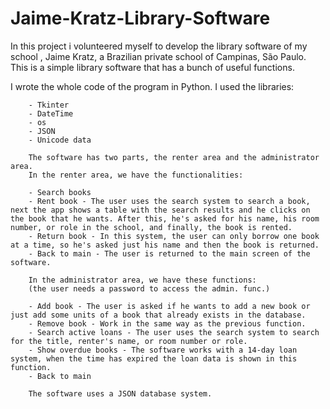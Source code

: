 # Jaime-Kratz-Library-Software
In this project i volunteered myself to develop the library software of my school , Jaime Kratz, a Brazilian private school of Campinas, São Paulo. This is a simple library software that has a bunch of useful functions.

I wrote the whole code of the program in Python. I used the libraries: 
		
		- Tkinter
		- DateTime
		- os
		- JSON
		- Unicode data
		
		The software has two parts, the renter area and the administrator area.
		In the renter area, we have the functionalities:
		
		- Search books
		- Rent book - The user uses the search system to search a book, next the app shows a table with the search results and he clicks on the book that he wants. After this, he's asked for his name, his room number, or role in the school, and finally, the book is rented.
		- Return book - In this system, the user can only borrow one book at a time, so he's asked just his name and then the book is returned.
		- Back to main - The user is returned to the main screen of the software.
		
		In the administrator area, we have these functions:
		(the user needs a password to access the admin. func.)
		
		- Add book - The user is asked if he wants to add a new book or just add some units of a book that already exists in the database.
		- Remove book - Work in the same way as the previous function.
		- Search active loans - The user uses the search system to search for the title, renter's name, or room number or role.
		- Show overdue books - The software works with a 14-day loan system, when the time has expired the loan data is shown in this function.
		- Back to main
		
		The software uses a JSON database system.
